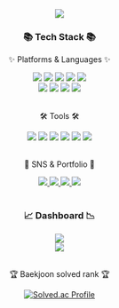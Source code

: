 <div align=center>
	<img src="https://capsule-render.vercel.app/api?type=soft&color=auto&height=180&section=header&text=🚀NURIHO%20Github&fontSize=90" />
</div>
<div align=center>
	<h3>📚 Tech Stack 📚</h3>
	<p>✨ Platforms & Languages ✨</p>
</div>
<div align="center">
	<img src="https://img.shields.io/badge/Python-3776AB?style=flat&logo=Python&logoColor=white" />
	<img src="https://img.shields.io/badge/HTML5-E34F26?style=flat&logo=HTML5&logoColor=white" />
	<img src="https://img.shields.io/badge/CSS3-1572B6?style=flat&logo=CSS3&logoColor=white" />
	<img src="https://img.shields.io/badge/JavaScript-F7DF1E?style=flat&logo=JavaScript&logoColor=white" />
	<img src="https://img.shields.io/badge/TypeScript-3178C6?style=flat&logo=TypeScript&logoColor=white" />
<br>
	<img src="https://img.shields.io/badge/Django-092E20?style=flat&logo=Django&logoColor=white" />
		<img src="https://img.shields.io/badge/React-61DAFB?style=flat&logo=React&logoColor=white" />
				<img src="https://img.shields.io/badge/Redux-764ABC?style=flat&logo=Redux&logoColor=white" />
<img src="https://img.shields.io/badge/vue.js-4FC08D?style=flat&logo=vue.js&logoColor=white">							
	
</div>

<br>
<div align=center>
	<p>🛠 Tools 🛠</p>
</div>
<div align=center>
<img src="https://img.shields.io/badge/Git-F05032?style=flat&logo=git&logoColor=white"/>
		<img src="https://img.shields.io/badge/PyCharm-000000?style=flat&logo=PyCharm&logoColor=white" />
	<img src="https://img.shields.io/badge/Visual%20Studio%20Code-007ACC?style=flat&logo=VisualStudioCode&logoColor=white" />
	
<img src="https://img.shields.io/badge/GitHub-181717?style=flat&logo=GitHub&logoColor=white" />
<img src="https://img.shields.io/badge/Jira-0052CC?style=flat&logo=Jira&logoColor=white" />
<img src="https://img.shields.io/badge/Figma-F24E1E?style=flat&logo=Figma&logoColor=white" />


</div>
<br>
<div align=center>
	<p>🎨 SNS & Portfolio 🎨</p>
</div>
<div align=center>
	<a href="*">
		<img src="https://img.shields.io/badge/Portfolio-FF3633?style=flat&logo=Micro.blog&logoColor=white" />
	</a>
	<a href="*">
		<img src="https://img.shields.io/badge/Blog-FF9800?style=flat&logo=Blogger&logoColor=white" />
	</a>
	<a href="*">
		<img src="https://img.shields.io/badge/Mail-30B980?style=flat&logo=Gmail&logoColor=white" />
	</a>
	<a href="https://aeolian-dirigible-08a.notion.site/aka-NURIHO-909c51b291bc438fa526d2effadb76cb">
		<img src="https://img.shields.io/badge/Notion-000000?style=flat&logo=Notion&logoColor=white" />
	</a>
	<br>
</div>

<br>

<div align=center>
	<h3>📈 Dashboard 📉</h3>
	
</div>
<div align=center>
	<img src="https://github-readme-stats.vercel.app/api?username=nuriring&show_icons=true&theme=dark#gh-dark-mode-only" />
	<br>
	<img src="https://github-readme-stats.vercel.app/api/top-langs/?username=nuriring&layout=compact&theme=dark#gh-dark-mode-only">
	<br>
	<br>
<p>🏆 Baekjoon solved rank 🏆</p>
	
[![Solved.ac Profile](http://mazassumnida.wtf/api/v2/generate_badge?boj=zsda3131)](https://solved.ac/zsda3131)

	
</div>

	

	







<!---
nuriring/nuriring is a ✨ special ✨ repository because its `README.md` (this file) appears on your GitHub profile.
You can click the Preview link to take a look at your changes.
--->
